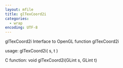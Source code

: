 ```yaml
---
layout: mfile
title: glTexCoord2i
categories:
  - wrap
encoding: UTF-8
---
```


glTexCoord2i  Interface to OpenGL function glTexCoord2i

usage:  glTexCoord2i( s, t )

C function:  void glTexCoord2i(GLint s, GLint t)
